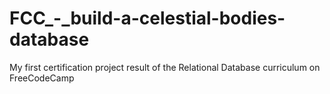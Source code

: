 # FCC_-_build-a-celestial-bodies-database
My first certification project result of the Relational Database curriculum on FreeCodeCamp
